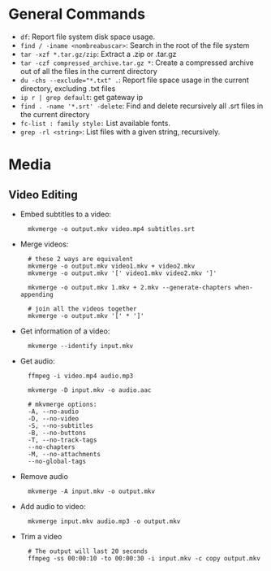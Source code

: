 # General Commands

- `df`: Report file system disk space usage.
- `find / -iname <nombreabuscar>`: Search in the root of the file system
- `tar -xzf *.tar.gz/zip`: Extract a .zip or .tar.gz
- `tar -czf compressed_archive.tar.gz *`: Create a compressed archive out of
  all the files in the current directory
- `du -chs --exclude="*.txt" .`: Report file space usage in the current
  directory, excluding .txt files
- `ip r | grep default`: get gateway ip
- `find . -name '*.srt' -delete`: Find and delete recursively all .srt files in
  the current directory
- `fc-list : family style:` List available fonts.
- `grep -rl <string>`: List files with a given string, recursively.

# Media

## Video Editing

- Embed subtitles to a video:

        mkvmerge -o output.mkv video.mp4 subtitles.srt

- Merge videos:

        # these 2 ways are equivalent
        mkvmerge -o output.mkv video1.mkv + video2.mkv
        mkvmerge -o output.mkv '[' video1.mkv video2.mkv ']'

        mkvmerge -o output.mkv 1.mkv + 2.mkv --generate-chapters when-appending

        # join all the videos together
        mkvmerge -o output.mkv '[' * ']'


- Get information of a video:

        mkvmerge --identify input.mkv

- Get audio:

        ffmpeg -i video.mp4 audio.mp3

        mkvmerge -D input.mkv -o audio.aac

        # mkvmerge options:
        -A, --no-audio
        -D, --no-video
        -S, --no-subtitles
        -B, --no-buttons
        -T, --no-track-tags
        --no-chapters
        -M, --no-attachments
        --no-global-tags

- Remove audio

        mkvmerge -A input.mkv -o output.mkv

- Add audio to video:

        mkvmerge input.mkv audio.mp3 -o output.mkv

- Trim a video

        # The output will last 20 seconds
        ffmpeg -ss 00:00:10 -to 00:00:30 -i input.mkv -c copy output.mkv
